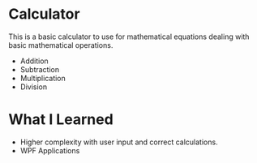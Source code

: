 # Calculator

This is a basic calculator to use for mathematical equations dealing with basic mathematical operations.
 - Addition
 - Subtraction
 - Multiplication
 - Division

# What I Learned

  * Higher complexity with user input and correct calculations.
  * WPF Applications
